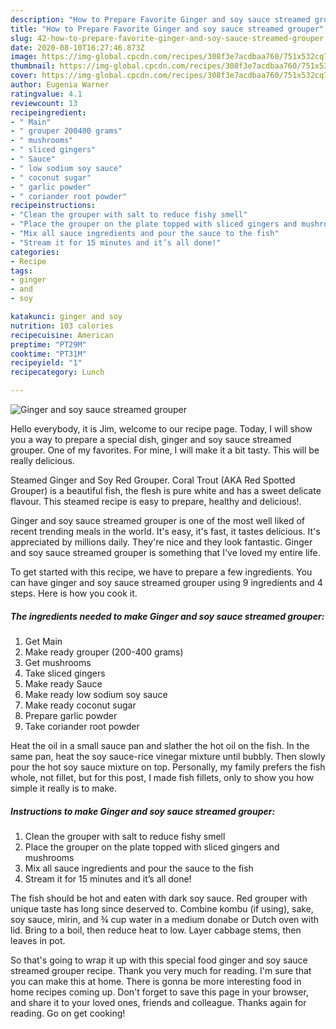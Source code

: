 ```yaml
---
description: "How to Prepare Favorite Ginger and soy sauce streamed grouper"
title: "How to Prepare Favorite Ginger and soy sauce streamed grouper"
slug: 42-how-to-prepare-favorite-ginger-and-soy-sauce-streamed-grouper
date: 2020-08-10T16:27:46.873Z
image: https://img-global.cpcdn.com/recipes/308f3e7acdbaa760/751x532cq70/ginger-and-soy-sauce-streamed-grouper-recipe-main-photo.jpg
thumbnail: https://img-global.cpcdn.com/recipes/308f3e7acdbaa760/751x532cq70/ginger-and-soy-sauce-streamed-grouper-recipe-main-photo.jpg
cover: https://img-global.cpcdn.com/recipes/308f3e7acdbaa760/751x532cq70/ginger-and-soy-sauce-streamed-grouper-recipe-main-photo.jpg
author: Eugenia Warner
ratingvalue: 4.1
reviewcount: 13
recipeingredient:
- " Main"
- " grouper 200400 grams"
- " mushrooms"
- " sliced gingers"
- " Sauce"
- " low sodium soy sauce"
- " coconut sugar"
- " garlic powder"
- " coriander root powder"
recipeinstructions:
- "Clean the grouper with salt to reduce fishy smell"
- "Place the grouper on the plate topped with sliced gingers and mushrooms"
- "Mix all sauce ingredients and pour the sauce to the fish"
- "Stream it for 15 minutes and it’s all done!"
categories:
- Recipe
tags:
- ginger
- and
- soy

katakunci: ginger and soy 
nutrition: 103 calories
recipecuisine: American
preptime: "PT29M"
cooktime: "PT31M"
recipeyield: "1"
recipecategory: Lunch

---
```



![Ginger and soy sauce streamed grouper](https://img-global.cpcdn.com/recipes/308f3e7acdbaa760/751x532cq70/ginger-and-soy-sauce-streamed-grouper-recipe-main-photo.jpg)

Hello everybody, it is Jim, welcome to our recipe page. Today, I will show you a way to prepare a special dish, ginger and soy sauce streamed grouper. One of my favorites. For mine, I will make it a bit tasty. This will be really delicious.

Steamed Ginger and Soy Red Grouper. Coral Trout (AKA Red Spotted Grouper) is a beautiful fish, the flesh is pure white and has a sweet delicate flavour. This steamed recipe is easy to prepare, healthy and delicious!.

Ginger and soy sauce streamed grouper is one of the most well liked of recent trending meals in the world. It's easy, it's fast, it tastes delicious. It's appreciated by millions daily. They're nice and they look fantastic. Ginger and soy sauce streamed grouper is something that I've loved my entire life.


To get started with this recipe, we have to prepare a few ingredients. You can have ginger and soy sauce streamed grouper using 9 ingredients and 4 steps. Here is how you cook it.

<!--inarticleads1-->

##### The ingredients needed to make Ginger and soy sauce streamed grouper:

1. Get  Main
1. Make ready  grouper (200-400 grams)
1. Get  mushrooms
1. Take  sliced gingers
1. Make ready  Sauce
1. Make ready  low sodium soy sauce
1. Make ready  coconut sugar
1. Prepare  garlic powder
1. Take  coriander root powder


Heat the oil in a small sauce pan and slather the hot oil on the fish. In the same pan, heat the soy sauce-rice vinegar mixture until bubbly. Then slowly pour the hot soy sauce mixture on top. Personally, my family prefers the fish whole, not fillet, but for this post, I made fish fillets, only to show you how simple it really is to make. 

<!--inarticleads2-->

##### Instructions to make Ginger and soy sauce streamed grouper:

1. Clean the grouper with salt to reduce fishy smell
1. Place the grouper on the plate topped with sliced gingers and mushrooms
1. Mix all sauce ingredients and pour the sauce to the fish
1. Stream it for 15 minutes and it’s all done!


The fish should be hot and eaten with dark soy sauce. Red grouper with unique taste has long since deserved to. Combine kombu (if using), sake, soy sauce, mirin, and ¾ cup water in a medium donabe or Dutch oven with lid. Bring to a boil, then reduce heat to low. Layer cabbage stems, then leaves in pot. 

So that's going to wrap it up with this special food ginger and soy sauce streamed grouper recipe. Thank you very much for reading. I'm sure that you can make this at home. There is gonna be more interesting food in home recipes coming up. Don't forget to save this page in your browser, and share it to your loved ones, friends and colleague. Thanks again for reading. Go on get cooking!
